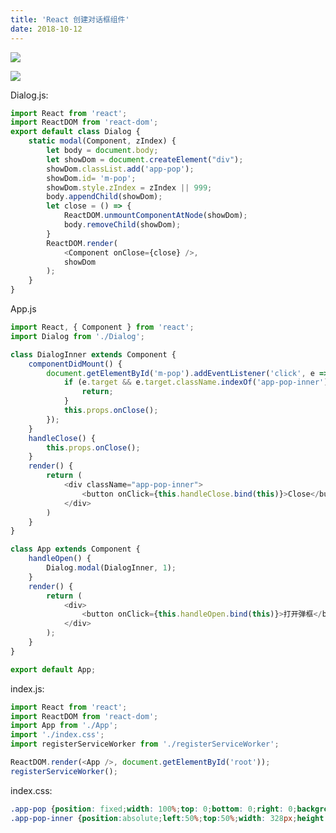 ```yaml
---
title: 'React 创建对话框组件'
date: 2018-10-12
---   
```

![](https://img-blog.csdn.net/20181012164428270?watermark/2/text/aHR0cHM6Ly9ibG9nLmNzZG4ubmV0L3h1dG9uZ2Jhbw/font/5a6L5L2T/fontsize/400/fill/I0JBQkFCMA/dissolve/70)

![](https://img-blog.csdn.net/20181012163915814?watermark/2/text/aHR0cHM6Ly9ibG9nLmNzZG4ubmV0L3h1dG9uZ2Jhbw/font/5a6L5L2T/fontsize/400/fill/I0JBQkFCMA/dissolve/70)

Dialog.js:

```javascript
import React from 'react';
import ReactDOM from 'react-dom';
export default class Dialog {
    static modal(Component, zIndex) {
        let body = document.body;
        let showDom = document.createElement("div");
        showDom.classList.add('app-pop');
        showDom.id= 'm-pop';
        showDom.style.zIndex = zIndex || 999;
        body.appendChild(showDom);
        let close = () => {
            ReactDOM.unmountComponentAtNode(showDom);
            body.removeChild(showDom);
        }
        ReactDOM.render(
            <Component onClose={close} />,
            showDom
        );
    }
}
```

App.js

```javascript
import React, { Component } from 'react';
import Dialog from './Dialog';

class DialogInner extends Component {
    componentDidMount() {
        document.getElementById('m-pop').addEventListener('click', e => {
            if (e.target && e.target.className.indexOf('app-pop-inner') >= 0) {
                return;
            }
            this.props.onClose();
        });
    }
    handleClose() {
        this.props.onClose();
    }
    render() {
        return (
            <div className="app-pop-inner">
                <button onClick={this.handleClose.bind(this)}>Close</button>
            </div>
        )
    }
}

class App extends Component {
    handleOpen() {
        Dialog.modal(DialogInner, 1);
    }
    render() {
        return (
            <div>
                <button onClick={this.handleOpen.bind(this)}>打开弹框</button>
            </div>
        );
    }
}

export default App;
```

index.js:

```javascript
import React from 'react';
import ReactDOM from 'react-dom';
import App from './App';
import './index.css';
import registerServiceWorker from './registerServiceWorker';

ReactDOM.render(<App />, document.getElementById('root'));
registerServiceWorker();
```

index.css:

```css
.app-pop {position: fixed;width: 100%;top: 0;bottom: 0;right: 0;background-color: rgba(0,0,0,.3);overflow: auto;}  
.app-pop-inner {position:absolute;left:50%;top:50%;width: 328px;height:380px;border-radius: 6px;transform:translate(-50%,-50%);-webkit-transform:translate(-50%,-50%);background: green;} 
```